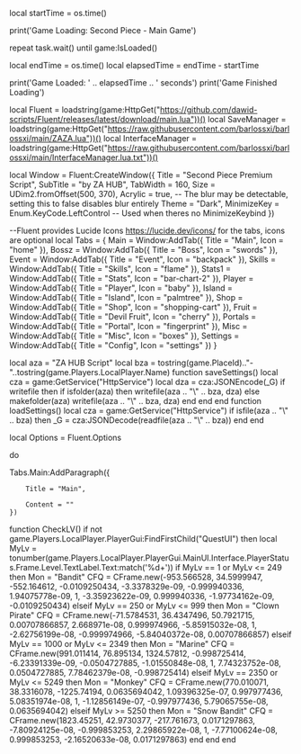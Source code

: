 local startTime = os.time()

print('Game Loading: Second Piece - Main Game') 

repeat 
    task.wait() 
until game:IsLoaded()

local endTime = os.time()
local elapsedTime = endTime - startTime

print('Game Loaded: ' .. elapsedTime .. ' seconds')
print('Game Finished Loading')

local Fluent = loadstring(game:HttpGet("https://github.com/dawid-scripts/Fluent/releases/latest/download/main.lua"))()
local SaveManager = loadstring(game:HttpGet("https://raw.githubusercontent.com/barlossxi/barlossxi/main/ZAZA.lua"))()
local InterfaceManager = loadstring(game:HttpGet("https://raw.githubusercontent.com/barlossxi/barlossxi/main/InterfaceManager.lua.txt"))()

local Window = Fluent:CreateWindow({
    Title = "Second Piece Premium Script",
    SubTitle = "by ZA HUB",
    TabWidth = 160,
    Size = UDim2.fromOffset(500, 370),
    Acrylic = true, -- The blur may be detectable, setting this to false disables blur entirely
    Theme = "Dark",
    MinimizeKey = Enum.KeyCode.LeftControl -- Used when theres no MinimizeKeybind
})

--Fluent provides Lucide Icons https://lucide.dev/icons/ for the tabs, icons are optional
local Tabs = {
    Main = Window:AddTab({ Title = "Main", Icon = "home" }),
    Bossz = Window:AddTab({ Title = "Boss", Icon = "swords" }),
    Event = Window:AddTab({ Title = "Event", Icon = "backpack" }),
    Skills = Window:AddTab({ Title = "Skills", Icon = "flame" }),
    Stats1 = Window:AddTab({ Title = "Stats", Icon = "bar-chart-2" }),
    Player = Window:AddTab({ Title = "Player", Icon = "baby" }),
    Island = Window:AddTab({ Title = "Island", Icon = "palmtree" }),
    Shop = Window:AddTab({ Title = "Shop", Icon = "shopping-cart" }),
    Fruit = Window:AddTab({ Title = "Devil Fruit", Icon = "cherry" }),
    Portals = Window:AddTab({ Title = "Portal", Icon = "fingerprint" }),
    Misc = Window:AddTab({ Title = "Misc", Icon = "boxes" }),
    Settings = Window:AddTab({
		Title = "Config", Icon = "settings"
	})
}

local aza = "ZA HUB Script"
local bza = tostring(game.PlaceId).."-"..tostring(game.Players.LocalPlayer.Name)
function saveSettings()
    local cza = game:GetService("HttpService")
    local dza = cza:JSONEncode(_G)
    if writefile then
        if isfolder(aza) then
            writefile(aza .. "\\" .. bza, dza)
        else
            makefolder(aza)
            writefile(aza .. "\\" .. bza, dza)
        end
    end
end
function loadSettings()
    local cza = game:GetService("HttpService")
    if isfile(aza .. "\\" .. bza) then
        _G = cza:JSONDecode(readfile(aza .. "\\" .. bza))
    end
end

local Options = Fluent.Options

do

Tabs.Main:AddParagraph({

        Title = "Main",

        Content = ""
    })

function CheckLV()
if not game.Players.LocalPlayer.PlayerGui:FindFirstChild("QuestUI") then
local MyLv = tonumber(game.Players.LocalPlayer.PlayerGui.MainUI.Interface.PlayerStatus.Frame.Level.TextLabel.Text:match('%d+'))
 if MyLv == 1 or MyLv <= 249 then
 Mon = "Bandit"
 CFQ = CFrame.new(-953.566528, 34.5999947, -552.164612, -0.0109250434, -3.3378329e-09, -0.999940336, 1.94075778e-09, 1, -3.35923622e-09, 0.999940336, -1.97734162e-09, -0.0109250434)
 elseif MyLv == 250 or MyLv <= 999 then
 Mon = "Clown Pirate"
 CFQ = CFrame.new(-71.5784531, 36.4347496, 50.7921715, 0.00707866857, 2.668971e-08, 0.999974966, -5.85915032e-08, 1, -2.62756199e-08, -0.999974966, -5.84040372e-08, 0.00707866857)
 elseif MyLv == 1000 or MyLv <= 2349 then
 Mon = "Marine"
 CFQ = CFrame.new(991.011414, 76.895134, 1324.57812, -0.998725414, -6.23391339e-09, -0.0504727885, -1.01550848e-08, 1, 7.74323752e-08, 0.0504727885, 7.78462379e-08, -0.998725414)
 elseif MyLv == 2350 or MyLv <= 5249 then
 Mon = "Monkey"
 CFQ = CFrame.new(770.010071, 38.3316078, -1225.74194, 0.0635694042, 1.09396325e-07, 0.997977436, 5.08351974e-08, 1, -1.12856149e-07, -0.997977436, 5.79065755e-08, 0.0635694042)
 elseif MyLv >= 5250 then
 Mon = "Snow Bandit"
 CFQ = CFrame.new(1823.45251, 42.9730377, -217.761673, 0.0171297863, -7.80924125e-08, -0.999853253, 2.29865922e-08, 1, -7.77100624e-08, 0.999853253, -2.16520633e-08, 0.0171297863)
 end
 end
 end
